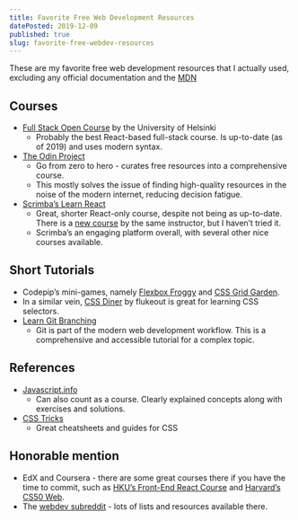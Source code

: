 ```yaml
---
title: Favorite Free Web Development Resources
datePosted: 2019-12-09
published: true
slug: favorite-free-webdev-resources
---
```


These are my favorite free web development resources that I actually used, excluding any official documentation and the [MDN](https://developer.mozilla.org/en-US/)

## Courses

- [Full Stack Open Course](https://fullstackopen.com/en/) by the University of Helsinki
  - Probably the best React-based full-stack course. Is up-to-date (as of 2019) and uses modern syntax.
- [The Odin Project](https://www.theodinproject.com)
  - Go from zero to hero - curates free resources into a comprehensive course.
  - This mostly solves the issue of finding high-quality resources in the noise of the modern internet, reducing decision fatigue.
- [Scrimba’s Learn React](https://scrimba.com/g/glearnreact)
  - Great, shorter React-only course, despite not being as up-to-date. There is a [new course](https://scrimba.com/g/greact) by the same instructor, but I haven’t tried it. 
  - Scrimba’s an engaging platform overall, with several other nice courses available.

## Short Tutorials

- Codepip’s mini-games, namely [Flexbox Froggy](https://flexboxfroggy.com/) and [CSS Grid Garden](https://cssgridgarden.com/).
- In a similar vein, [CSS Diner](https://flukeout.github.io/) by flukeout is great for learning CSS selectors.
- [Learn Git Branching](https://learngitbranching.js.org/)
  - Git is part of the modern web development workflow. This is a comprehensive and accessible tutorial for a complex topic.

## References

- [Javascript.info](https://javascript.info/)
  - Can also count as a course. Clearly explained concepts along with exercises and solutions.
- [CSS Tricks](https://css-tricks.com/)
  - Great cheatsheets and guides for CSS

## Honorable mention

- EdX and Coursera - there are some great courses there if you have the time to commit, such as [HKU’s Front-End React Course](https://www.coursera.org/learn/front-end-react) and [Harvard’s CS50 Web](https://cs50.harvard.edu/web/).
- The [webdev subreddit](https://old.reddit.com/r/webdev/) - lots of lists and resources available there.

